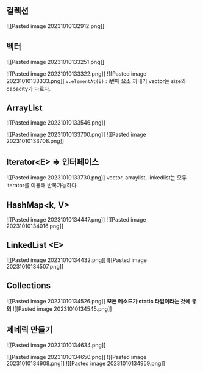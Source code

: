 ## 컬렉션
![[Pasted image 20231010132912.png]]

## 벡터
![[Pasted image 20231010133251.png]]

![[Pasted image 20231010133322.png]]
![[Pasted image 20231010133333.png]]
`v.elementAt(i)` : i번째 요소 꺼내기
vector는 size와 capacity가 다르다.

## ArrayList
![[Pasted image 20231010133546.png]]

![[Pasted image 20231010133700.png]]
![[Pasted image 20231010133708.png]]

## Iterator\<E> => 인터페이스
![[Pasted image 20231010133730.png]]
vector, arraylist, linkedlist는 모두 iterator를 이용해 반복가능하다.
## HashMap<k, V>

![[Pasted image 20231010134447.png]]
![[Pasted image 20231010134016.png]]

## LinkedList \<E>

![[Pasted image 20231010134432.png]]
![[Pasted image 20231010134507.png]]

## Collections
![[Pasted image 20231010134526.png]]
**모든 메소드가 static 타입이라는 것에 유의**
![[Pasted image 20231010134545.png]]

## 제네릭 만들기
![[Pasted image 20231010134634.png]]

![[Pasted image 20231010134650.png]]
![[Pasted image 20231010134908.png]]
![[Pasted image 20231010134959.png]]





